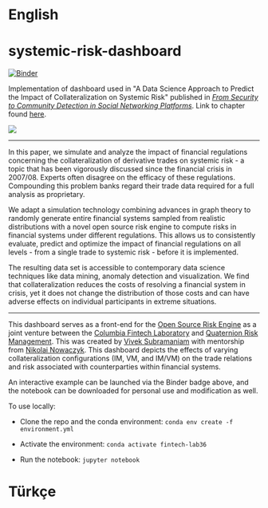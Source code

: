# English
# systemic-risk-dashboard

[![Binder](https://mybinder.org/badge.svg)](https://mybinder.org/v2/gh/vsub21/systemic-risk-dashboard/master?filepath=systemic-risk-dashboard.ipynb)

Implementation of dashboard used in "A Data Science Approach to Predict the Impact of Collateralization on Systemic Risk" published in [*From Security to Community Detection in Social Networking Platforms*](https://www.springer.com/gp/book/9783030112851). Link to chapter found [here](http://www.bookmetrix.com/detail/chapter/6b880ca4-a6e4-467e-a3f4-6aec662b7513).

![](https://i.imgur.com/Z1JUT5q.gif)

---

In this paper, we simulate and analyze the impact of financial regulations concerning the collateralization of derivative trades on systemic risk - a topic that has been vigorously discussed since the financial crisis in 2007/08. Experts often disagree on the efficacy
of these regulations. Compounding this problem banks regard their trade data required for a full analysis as proprietary. 

We adapt a simulation technology combining advances in graph theory to randomly generate entire financial systems sampled from realistic distributions with a novel open source risk engine to compute risks in financial systems under different regulations. This allows us to consistently evaluate, predict and optimize the impact of financial regulations on all levels - from a single trade to systemic risk - before it is implemented.

The resulting data set is accessible to contemporary data science techniques like data mining, anomaly detection and visualization. We find that collateralization reduces the costs of resolving a financial system in crisis, yet it does not change the distribution of those costs and can have adverse effects on individual participants in extreme situations.
 
---

This dashboard serves as a front-end for the [Open Source Risk Engine](http://www.opensourcerisk.org/) as a joint venture between the [Columbia Fintech Laboratory](http://fintech.datascience.columbia.edu/) and [Quaternion Risk Management](https://www.quaternion.com/). This was created by [Vivek Subramaniam](https://github.com/vsub21) with mentorship from [Nikolai Nowaczyk](https://github.com/niknow). This dashboard depicts the effects of varying collateralization configurations (IM, VM, and IM/VM) on the trade relations and risk associated with counterparties within financial systems.

An interactive example can be launched via the Binder badge above, and the notebook can be downloaded for personal use and modification as well. 

To use locally:

* Clone the repo and the conda environment: ```conda env create -f environment.yml```

* Activate the environment: ```conda activate fintech-lab36```

* Run the notebook: ```jupyter notebook```

# Türkçe 


